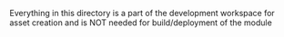 Everything in this directory is a part of the development workspace for asset creation and is NOT needed for build/deployment of the module
